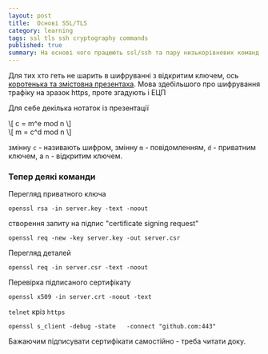 ```yaml
---
layout: post
title:  Основі SSL/TLS
category: learning
tags: ssl tls ssh cryptography commands
published: true
summary: На основі чого працюють ssl/ssh та пару низькорівневих команд
---
```


Для тих хто геть не шарить в шифруванні з відкритим ключем, ось [коротенька та змістовна презентаха](https://computing.ece.vt.edu/~jkh/Understanding_SSL_TLS.pdf). Мова здебільшого про шифрування трафіку на зразок https, проте згадують і ЕЦП

Для себе декілька нотаток із презентації
<div>\[ c = m^e mod n \]</div>
<div>\[ m = c^d mod n \]</div>

змінну `c` - називають шифром, змінну `m` - повідомленням, `d` - приватним ключем, а `n` - відкритим ключем.

### Тепер деякі команди

Перегляд приватного ключа
```
openssl rsa ­-in server.key -­text -­noout
```

створення запиту на підпис "certificate signing request"
```
openssl req ­-new ­-key server.key ­-out server.csr
```

Перегляд деталей 

```
openssl req ­-in server.csr ­-text -­noout
```

Перевірка підписаного сертифікату

```
openssl x509 ­-in server.crt ­-noout ­-text
```

`telnet` кріз `https`

```
openssl s_client -debug -state   -connect "github.com:443"  
```

Бажаючим підписувати сертифікати самостійно - треба читати доку.